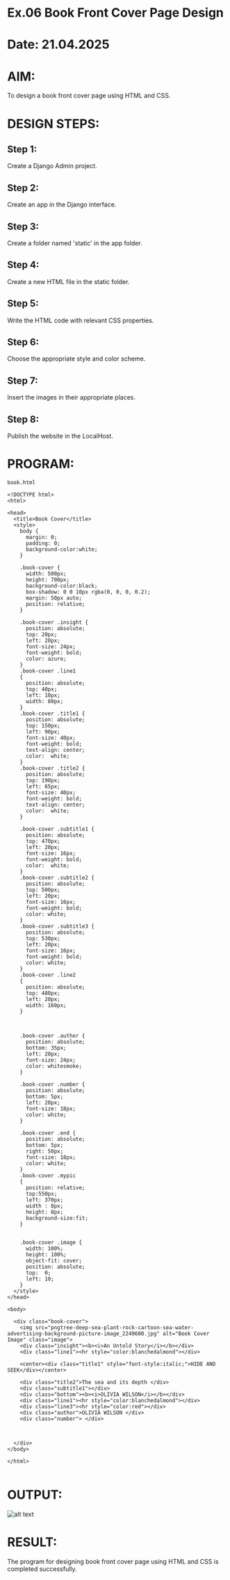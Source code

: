 # Ex.06 Book Front Cover Page Design
# Date: 21.04.2025
# AIM:
To design a book front cover page using HTML and CSS.

# DESIGN STEPS:
## Step 1:
Create a Django Admin project.

## Step 2:
Create an app in the Django interface.

## Step 3:
Create a folder named 'static' in the app folder.

## Step 4:
Create a new HTML file in the static folder.

## Step 5:
Write the HTML code with relevant CSS properties.

## Step 6:
Choose the appropriate style and color scheme.

## Step 7:
Insert the images in their appropriate places.

## Step 8:
Publish the website in the LocalHost.

# PROGRAM:
```
book.html

<!DOCTYPE html>
<html>

<head>
  <title>Book Cover</title>
  <style>
    body {
      margin: 0;
      padding: 0;
      background-color:white;
    }

    .book-cover {
      width: 500px;
      height: 700px;
      background-color:black;
      box-shadow: 0 0 10px rgba(0, 0, 0, 0.2);
      margin: 50px auto;
      position: relative;
    }
    
    .book-cover .insight {
      position: absolute;
      top: 20px;
      left: 20px;
      font-size: 24px;
      font-weight: bold;
      color: azure;
    }
    .book-cover .line1
    {
      position: absolute;
      top: 40px;
      left: 10px;
      width: 80px;
    }
    .book-cover .title1 {
      position: absolute;
      top: 150px;
      left: 90px;
      font-size: 40px;
      font-weight: bold;
      text-align: center;
      color:  white;
    }
    .book-cover .title2 {
      position: absolute;
      top: 190px;
      left: 65px;
      font-size: 40px;
      font-weight: bold;
      text-align: center;
      color:  white;
    }

    .book-cover .subtitle1 {
      position: absolute;
      top: 470px;
      left: 20px;
      font-size: 16px;
      font-weight: bold;
      color:  white;
    }
    .book-cover .subtitle2 {
      position: absolute;
      top: 500px;
      left: 20px;
      font-size: 16px;
      font-weight: bold;
      color: white;
    }
    .book-cover .subtitle3 {
      position: absolute;
      top: 530px;
      left: 20px;
      font-size: 16px;
      font-weight: bold;
      color: white;
    }
    .book-cover .line2
    {
      position: absolute;
      top: 480px;
      left: 20px;
      width: 160px;
    }
    


    .book-cover .author {
      position: absolute;
      bottom: 35px;
      left: 20px;
      font-size: 24px;
      color: whitesmoke;
    }

    .book-cover .number {
      position: absolute;
      bottom: 5px;
      left: 20px;
      font-size: 18px;
      color: white;
    }

    .book-cover .end {
      position: absolute;
      bottom: 5px;
      right: 50px;
      font-size: 18px;
      color: white;
    }
    .book-cover .mypic
    {
      position: relative;
      top:550px;
      left: 370px;
      width : 8px;
      height: 8px;
      background-size:fit;
    }


    .book-cover .image {
      width: 100%;
      height: 100%;
      object-fit: cover;
      position: absolute;
      top:  0;
      left: 10;
    }
  </style>
</head>

<body>
 
  <div class="book-cover">
    <img src="pngtree-deep-sea-plant-rock-cartoon-sea-water-advertising-background-picture-image_2249600.jpg" alt="Book Cover Image" class="image">
    <div class="insight"><b><i>An Untold Story</i></b></div>
    <div class="line1"><hr style="color:blanchedalmond"></div>
    
    <center><div class="title1" style="font-style:italic;">HIDE AND SEEK</div></center>

    <div class="title2">The sea and its depth </div>
    <div class="subtitle1"></div>
    <div class="bottom"><b><i>OLIVIA WILSON</i></b></div>
    <div class="line1"><hr style="color:blanchedalmond"></div>
    <div class="line3"><hr style="color:red"></div>
    <div class="author">OLIVIA WILSON </div>
    <div class="number"> </div>

    

  </div>
</body>

</html>
  
```
# OUTPUT:
![alt text](<Screenshot 2025-04-21 195401.png>)

# RESULT:
The program for designing book front cover page using HTML and CSS is completed successfully.
